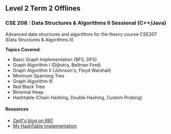 ## Level 2 Term 2 Offlines

### CSE 208 : Data Structures & Algorithms II Sessional (C++/Java)
Advanced data structures and algorithms for the theory course CSE207 (Data Structures & Algorithms II)

**Topics Covered**:
- Basic Graph Implementation (BFS, DFS)
- Graph Algorithm I (Dijkstra, Bellman Ford)
- Graph Algorithm II (Johnson's, Floyd Warshall)
- Minimum Spanning Tree
- Graph Algorithm III
- Red Black Tree
- Binomial Heap
- Hashtable (Chain Hashing, Double Hashing, Custom Probing)

#### Resources
- [Zarif's blog on RBT](https://zarif98sjs.github.io/blog/blog/redblacktree/)
- [My HashTable Implementation]()